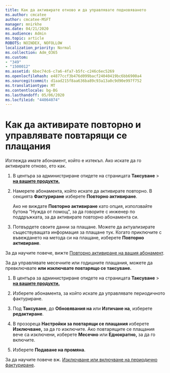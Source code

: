 ```yaml
---
title: Как да активирате отново и да управлявате подновяването
ms.author: cmcatee
author: cmcatee-MSFT
manager: mnirkhe
ms.date: 04/21/2020
ms.audience: Admin
ms.topic: article
ROBOTS: NOINDEX, NOFOLLOW
localization_priority: Normal
ms.collection: Adm_O365
ms.custom:
- "349"
- "1500012"
ms.assetid: 6bec74c6-c7a6-4fa7-b5fc-c246c6ec5269
ms.openlocfilehash: e4877ccf3b476d099bacf24040419bc6bb6900a4
ms.sourcegitcommit: d1aad215f8aa636ba89c93a13a0c9d90e997f752
ms.translationtype: MT
ms.contentlocale: bg-BG
ms.lasthandoff: 05/06/2020
ms.locfileid: "44064074"
---
```

# <a name="how-to-reactivate-and-manage-recurring-billing"></a>Как да активирате повторно и управлявате повтарящи се плащания

Изглежда имате абонамент, който е изтекъл. Ако искате да го активирате отново, ето как.
  
1. В центъра за администриране отидете на страницата **Таксуване** \> **[на вашите продукти.](https://go.microsoft.com/fwlink/p/?linkid=842054)**

2. Намерете абонамента, който искате да активирате повторно. В секцията **Фактуриране** изберете **Повторно активиране**.

    Ако не виждате **Повторно активиране** като опция, използвайте бутона "Нужда от помощ", за да говорите с инженер по поддръжката, за да активирате повторно абонамента си.

3. Потвърдете своите данни за плащане. Можете да актуализирате съществуващата информация за плащане тук. Когато приключите с въвеждането на метода си на плащане, изберете **Повторно активиране**.

За да научите повече, вижте [Повторно активиране на вашия абонамент](https://docs.microsoft.com//office365/admin/subscriptions-and-billing/reactivate-your-subscription). 

За да управлявате месечните или годишните плащания, можете да превключвате **или изключвате повтарящо се таксуване.**
  
1. В центъра за администриране отидете на страницата **Таксуване** \> **[на вашите продукти.](https://go.microsoft.com/fwlink/p/?linkid=842054)**

2. Изберете абонамента, за който искате да управлявате периодичното фактуриране.

3. Под **Таксуване**, до **Обновявания на** или **Изтичане на**, изберете **редактиране**.

4. В прозореца **Настройки за повтарящи се плащания** изберете **Изключване,** за да го изключите. Ако повтарящите се плащания вече са изключени, изберете **Месечно** или **Еднократно,** за да го включите.

5. Изберете **Подаване на промяна**.

За да научите повече вж. [Изключване или включване на периодично фактуриране](https://docs.microsoft.com/office365/admin/subscriptions-and-billing/renew-your-subscription#turn-recurring-billing-off-or-on).